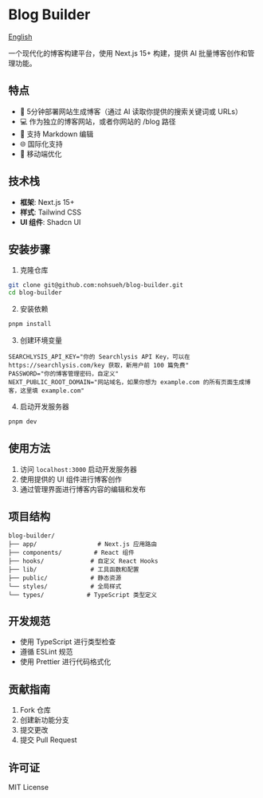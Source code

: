 # Blog Builder

[English](../README.md)

一个现代化的博客构建平台，使用 Next.js 15+ 构建，提供 AI 批量博客创作和管理功能。

## 特点

- 🚀 5分钟部署网站生成博客（通过 AI 读取你提供的搜索关键词或 URLs）
- 💻 作为独立的博客网站，或者你网站的 /blog 路径
- 📝 支持 Markdown 编辑
- 🌐 国际化支持
- 📱 移动端优化

## 技术栈

- **框架**: Next.js 15+
- **样式**: Tailwind CSS
- **UI 组件**: Shadcn UI

## 安装步骤

1. 克隆仓库

```bash
git clone git@github.com:nohsueh/blog-builder.git
cd blog-builder
```

2. 安装依赖

```bash
pnpm install
```

3. 创建环境变量

```properties
SEARCHLYSIS_API_KEY="你的 Searchlysis API Key，可以在 https://searchlysis.com/key 获取，新用户前 100 篇免费"
PASSWORD="你的博客管理密码，自定义"
NEXT_PUBLIC_ROOT_DOMAIN="网站域名，如果你想为 example.com 的所有页面生成博客，这里填 example.com"
```

4. 启动开发服务器

```bash
pnpm dev
```

## 使用方法

1. 访问 `localhost:3000` 启动开发服务器
2. 使用提供的 UI 组件进行博客创作
3. 通过管理界面进行博客内容的编辑和发布

## 项目结构

```
blog-builder/
├── app/                 # Next.js 应用路由
├── components/         # React 组件
├── hooks/             # 自定义 React Hooks
├── lib/               # 工具函数和配置
├── public/            # 静态资源
└── styles/            # 全局样式
└── types/            # TypeScript 类型定义
```

## 开发规范

- 使用 TypeScript 进行类型检查
- 遵循 ESLint 规范
- 使用 Prettier 进行代码格式化

## 贡献指南

1. Fork 仓库
2. 创建新功能分支
3. 提交更改
4. 提交 Pull Request

## 许可证

MIT License
